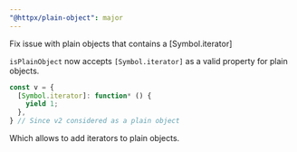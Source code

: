 ```yaml
---
"@httpx/plain-object": major
---
```


Fix issue with plain objects that contains a [Symbol.iterator]

`isPlainObject` now accepts `[Symbol.iterator]` as a valid property for plain objects.

```typescript 
const v = {
  [Symbol.iterator]: function* () {
    yield 1;
  },
} // Since v2 considered as a plain object 
```

Which allows to add iterators to plain objects.
